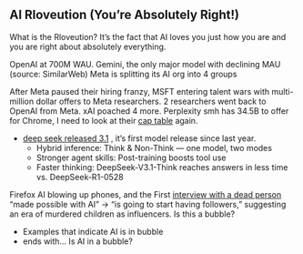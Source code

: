 ## AI Rloveution (You’re Absolutely Right!)

What is the Rloveution? It’s the fact that AI loves you just how you are and you are right about absolutely everything. 

OpenAI at 700M WAU. Gemini, the only major model with declining MAU (source: SimilarWeb) Meta is splitting its AI org into 4 groups

After Meta paused their hiring franzy, MSFT entering talent wars with multi-million dollar offers to Meta researchers. 2 researchers went back to OpenAI from Meta. xAI poached 4 more. Perplexity smh has 34.5B to offer for Chrome, I need to look at their [cap table](https://pitchbook.com/profiles/company/517947-04#funding) again. 

- [deep seek released 3.1](https://news.ycombinator.com/item?id=44976764) , it’s first model release since last year.
    - Hybrid inference: Think & Non-Think — one model, two modes
    - Stronger agent skills: Post-training boosts tool use
    - Faster thinking: DeepSeek-V3.1-Think reaches answers in less time vs. DeepSeek-R1-0528

Firefox AI blowing up phones, and the  First [interview with a dead person](https://jimacosta.substack.com/p/father-creates-ai-to-honor-son-lost?utm_source=post-email-title&publication_id=3775894&post_id=170112498&utm_campaign=email-post-title&isFreemail=true&r=2f1r&triedRedirect=true&utm_medium=email) “made possible with AI” → “is going to start having followers,” suggesting an era of murdered children as influencers. Is this a bubble? 

- Examples that indicate AI is in bubble
- ends with… Is AI in a bubble?
